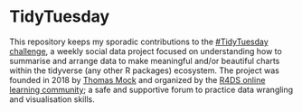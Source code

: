 # TidyTuesday

This repository keeps my sporadic contributions to the [#TidyTuesday challenge](https://github.com/rfordatascience/tidytuesday), a weekly social data project focused on understanding how to summarise and arrange data to make meaningful and/or beautiful charts within the tidyverse (any other R packages) ecosystem. The project was founded in 2018 by [Thomas Mock](https://thomasmock.netlify.com/) and organized by the [R4DS online learning community](https://r4ds.io/join); a safe and supportive forum to practice data wrangling and visualisation skills.
